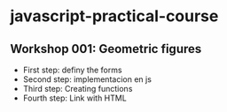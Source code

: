 # javascript-practical-course

## Workshop 001: Geometric figures

- First step: definy the forms
- Second step: implementacion en js
- Third step:  Creating functions
- Fourth step: Link with HTML
